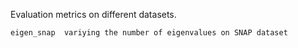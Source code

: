 Evaluation metrics on different datasets.

    eigen_snap  variying the number of eigenvalues on SNAP dataset


